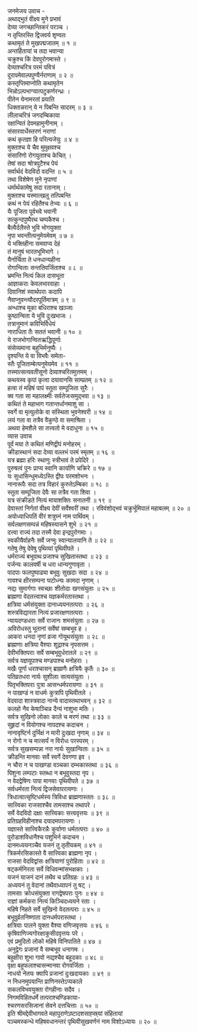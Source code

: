 जनमेजय उवाच -  
अथाद्‌भुतं वीक्ष्य मुने प्रभावं  
     देव्या जगच्छान्तिकरं परञ्च ।  
न तृप्तिरस्ति द्विजवर्य शृण्वतः  
     कथामृतं ते मुखपद्मजातम् ॥ १ ॥  
अन्तर्हितायां च तदा भवान्या  
     चक्रुश्च किं देवपुरोगमास्ते ।  
देव्याश्चरित्र परमं पवित्रं  
     दुरापमेवाल्पपुण्यैर्नराणाम् ॥ २ ॥  
कस्तृप्तिमाप्नोति कथामृतेन  
     भिन्नोऽल्पभाग्यात्पटुकर्णरन्ध्रः ।  
पीतेन येनामरतां प्रयाति  
     धिक्तान्नरान् ये न पिबन्ति सादरम् ॥ ३ ॥  
लीलाचरित्रं जगदम्बिकाया  
     रक्षान्वितं देवमहामुनीनाम् ।  
संसारवार्धेस्तरणं नराणां  
     कथं कृतज्ञा हि परित्यजेयुः ॥ ४ ॥  
मुक्ताश्च ये चैव मुमुक्षवश्च  
     संसारिणो रोगयुताश्च केचित् ।  
तेषां सदा श्रोत्रपुटैश्च पेयं  
     सर्वार्थदं वेदविदो वदन्ति ॥ ५ ॥  
तथा विशेषेण मुने नृपाणां  
     धर्मार्थकामेषु सदा रतानाम् ।  
मुक्ताश्च यस्मात्खलु तत्पिबन्ति  
     कथं न पेयं रहितैश्च तेभ्यः ॥ ६ ॥  
यैः पूजिता पूर्वभवे भवानी  
     सत्कुन्दपुष्पैरथ चम्पकैश्च ।  
बैल्वैर्दलैस्ते भुवि भोगयुक्ता  
     नृपा भवन्तीत्यनुमेयमेवम् ॥ ७ ॥  
ये भक्तिहीना समवाप्य देहं  
     तं मानुषं भारतभूमिभागे ।  
यैर्नार्चिता ते धनधान्यहीना  
     रोगान्विताः सन्ततिवर्जिताश्च ॥ ८ ॥  
भ्रमन्ति नित्यं किल दासभूता  
     आज्ञाकराः केवलभारवाहाः ।  
दिवानिशं स्वार्थपराः कदापि  
     नैवाप्नुवन्त्यौदरपूर्तिमात्रम् ॥ ९ ॥  
अन्धाश्च मूका बधिराश्च खञ्जाः  
     कुष्ठान्विता ये भुवि दुःखभाजः ।  
तत्रानुमानं कविभिर्विधेयं  
     नाराधिता तैः सततं भवानी ॥ १० ॥  
ये राजभोगान्वितऋद्धिपूर्णाः  
     संसेव्यमाना बहुभिर्मनुष्यैः ।  
दृश्यन्ति ये वा विभवैः समेता-  
     स्तैः पूजिताम्बेत्यनुमेयमेव ॥ ११ ॥  
तस्मात्सत्यवतीसूनो देव्याश्चरितमुत्तमम् ।  
कथयस्व कृपां कृत्वा दयावानसि साम्प्रतम् ॥ १२ ॥  
हत्वा तं महिषं पापं स्तुता सम्पूजिता सुरैः ।  
क्व गता सा महालक्ष्मीः सर्वतेजःसमुद्‌भवा ॥ १३ ॥  
कथितं ते महाभाग गतान्तर्धानमाशु सा ।  
स्वर्गे वा मृत्युलोके वा संस्थिता भुवनेश्वरी ॥ १४ ॥  
लयं गता वा तत्रैव वैकुण्ठे वा समाश्रिता ।  
अथवा हेमशैले सा तत्त्वतो मे वदाधुना ॥ १५ ॥  
व्यास उवाच  
पूर्वं मया ते कथितं मणिद्वीपं मनोहरम् ।  
क्रीडास्थानं सदा देव्या वल्लभं परमं स्मृतम् ॥ १६ ॥  
यत्र ब्रह्मा हरिः स्थाणुः स्त्रीभावं ते प्रपेदिरे ।  
पुरुषत्वं पुनः प्राप्य स्वानि कार्याणि चक्रिरे ॥ १७ ॥  
यः सुधासिन्धुमध्येऽस्ति द्वीपः परमशोभनः ।  
नानारूपैः सदा तत्र विहारं कुरुतेऽम्बिका ॥ १८ ॥  
स्तुता सम्पूजिता देवैः सा तत्रैव गता शिवा ।  
यत्र संक्रीडते नित्यं मायाशक्तिः सनातनी ॥ १९ ॥  
देवास्तां निर्गतां वीक्ष्य देवीं सर्वेश्वरीं तथा ।
रविवंशोद्‌भवं चक्रुर्भूमिपालं महाबलम् ॥ २० ॥  
अयोध्याधिपतिं वीरं शत्रुघ्नं नाम पार्थिवम् ।  
सर्वलक्षणसम्पन्नं महिषस्यासने शुभे ॥ २१ ॥  
दत्त्वा राज्यं तदा तस्मै देवा इन्द्रपुरोगमाः ।  
स्वकीयैर्वाहनैः सर्वे जग्मुः स्वान्यालयानि ते ॥ २२ ॥  
गतेषु तेषु देवेषु पृथिव्यां पृथिवीपते ।  
धर्मराज्यं बभूवाथ प्रजाश्च सुखितास्तथा ॥ २३ ॥  
पर्जन्यः कालवर्षी च धरा धान्यगुणावृता ।  
पादपाः फलपुष्पाढ्या बभूवुः सुखदाः सदा ॥ २४ ॥  
गावश्च क्षीरसम्पना घटोध्न्यः कामदा नृणाम् ।  
नद्यः सुमार्गगाः स्वच्छाः शीतोदाः खगसंयुताः ॥ २५ ॥  
ब्राह्मणा वेदतत्त्वाश्च यज्ञकर्मरतास्तथा ।  
क्षत्रिया धर्मसंयुक्ता दानाध्ययनतत्पराः ॥ २६ ॥  
शस्त्रविद्यारता नित्यं प्रजारक्षणतत्पराः ।  
न्यायदण्डधराः सर्वे राजानः शमसंयुताः ॥ २७ ॥  
अविरोधस्तु भूतानां सर्वेषां सम्बभूव ह ।  
आकरा धनदा नृणां व्रजा गोयूथसंयुताः ॥ २८ ॥  
ब्राह्मणाः क्षत्रिया वैश्याः शूद्राश्च नृपसत्तम ।  
देवीभक्तिपराः सर्वे सम्बभूवुर्धरातले ॥ २९ ॥  
सर्वत्र यज्ञयूपाश्च मण्डपाश्च मनोहराः ।  
मखैः पूर्णा धराश्चासन् ब्राह्मणैः क्षत्रियैः कृतैः ॥ ३० ॥  
पतिव्रतधरा नार्यः सुशीलाः सत्यसंयुताः ।  
पितृभक्तिपराः पुत्रा आसन्धर्मपरायणाः ॥ ३१ ॥  
न पाखण्डं न वाधर्मः कुत्रापि पृथिवीतले ।  
वेदवादा शास्त्रवादा नान्ये वादास्तथाभवन् ॥ ३२ ॥  
कलहो नैव केषाञ्चिन्न दैन्यं नाशुभा मतिः ।  
सर्वत्र सुखिनो लोकाः काले च मरणं तथा ॥ ३३ ॥  
सुहृदां न वियोगश्च नापदश्च कदाचन ।  
नानावृष्टिर्न दुर्भिक्षं न मारी दुःखदा नृणाम् ॥ ३४ ॥  
न रोगो न च मात्सर्यं न विरोधः परस्परम् ।  
सर्वत्र सुखसम्पन्ना नरा नार्यः सुखान्विताः ॥ ३५ ॥  
क्रीडन्ति मानवाः सर्वे स्वर्गे देवगणा इव ।  
न चौरा न च पाखण्डा वञ्चका दम्भकास्तथा ॥ ३६ ॥  
पिशुना लम्पटाः स्तब्धा न बभूवुस्तदा नृप ।  
न वेदद्वेषिणः पापा मानवाः पृथिवीपते ॥ ३७ ॥  
सर्वधर्मरता नित्यं द्विजसेवापरायणाः ।  
त्रिधात्वात्सृष्टिधर्मस्य त्रिविधा ब्राह्मणास्ततः ॥ ३८ ॥  
सात्त्विका राजसाश्चैव तामसाश्च तथापरे ।  
सर्वे वेदविदो दक्षाः सात्त्विकाः सत्त्ववृत्तयः ॥ ३९ ॥  
प्रतिग्रहविहीनाश्च दयादमपरायणाः ।  
यज्ञास्ते सात्त्विकैरन्नैः कुर्वाणा धर्मतत्पराः ॥ ४० ॥  
पुरोडाशविधानैश्च पशुभिर्न कदाचन ।  
दानमध्ययनञ्चैव यजनं तु तृतीयकम् ॥ ४१ ॥  
त्रिकर्मरसिकास्ते वै सात्त्विका ब्राह्मणा नृप ।  
राजसा वेदविद्वांसः क्षत्रियाणां पुरोहिताः ॥ ४२ ॥  
षट्कर्मनिरता सर्वे विधिवन्मांसभक्षकाः ।  
यजनं याजनं दानं तथैव च प्रतिग्रहः ॥ ४३ ॥  
अध्ययनं तु वेदानां तथैवाध्यापनं तु षट् ।  
तामसाः क्रोधसंयुक्ता रागद्वेषपराः पुनः ॥ ४४ ॥  
राज्ञां कर्मकरा नित्यं किञ्चिदध्ययने रताः ।  
महिषे निहते सर्वे सुखिनो वेदतत्पराः ॥ ४५ ॥  
बभूवुर्व्रतनिष्णाता दानधर्मपरास्तथा ।  
क्षत्रियाः पालने युक्ता वैश्या वणिजवृत्तयः ॥ ४६ ॥  
कृषिवाणिज्यगोरक्षाकुसीदवृत्तयः परे ।  
एवं प्रमुदितो लोको महिषे विनिपातिते ॥ ४७ ॥  
अनुद्वेगः प्रजानां वै सम्बभूव धनागमः ।  
बहुक्षीरा शुभा गावो नद्यश्चैव बहूदकाः ॥ ४८ ॥  
वृक्षा बहुफलाश्चासन्मानवा रोगवर्जिताः ।  
नाधयो नेतयः क्वापि प्रजानां दुःखदायकाः ॥ ४९ ॥  
न निधनमुपयान्ति प्राणिनस्तेऽप्यकाले  
     सकलविभवयुक्ता रोगहीनाः सदैव ।  
निगमविहितधर्मे तत्पराश्चण्डिकाया-  
     श्चरणसरसिजानां सेवने दत्तचित्ताः ॥ ५० ॥  
इति श्रीमद्देवीभागवते महापुराणेऽष्टादशसाह्स्र्यां संहितायां  
पञ्चमस्कन्धे महिषवधानन्तरं पृथिवीसुखवर्णनं नाम विशोऽध्यायः ॥ २० ॥

